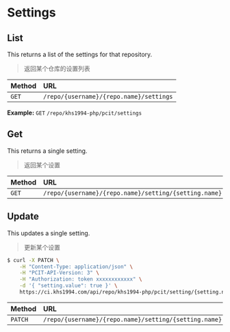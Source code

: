 # Settings

## List

This returns a list of the settings for that repository.

> 返回某个仓库的设置列表

| Method | URL                                                |
| :----- | :------------------------------------------------- |
| `GET`  | `/repo/{username}/{repo.name}/settings` |

**Example:** `GET` `/repo/khs1994-php/pcit/settings`

## Get

This returns a single setting.

> 返回某个设置

| Method | URL                                                              |
| :----- | :-------------------------------------------------------------   |
| `GET`  | `/repo/{username}/{repo.name}/setting/{setting.name}` |

## Update

This updates a single setting.

> 更新某个设置

```bash
$ curl -X PATCH \
    -H "Content-Type: application/json" \
    -H "PCIT-API-Version: 3" \
    -H "Authorization: token xxxxxxxxxxxx" \
    -d '{ "setting.value": true }' \
    https://ci.khs1994.com/api/repo/khs1994-php/pcit/setting/{setting.name}
```

| Method   | URL                                                              |
| :-----   | :-------------------------------------------------------------   |
| `PATCH`  | `/repo/{username}/{repo.name}/setting/{setting.name}` |
